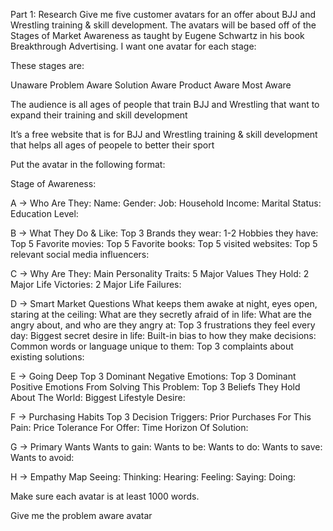 Part 1: Research
Give me five customer avatars for an offer about BJJ and Wrestling training & skill development. The avatars will be based off of the Stages of Market Awareness as taught by Eugene Schwartz in his book Breakthrough Advertising. I want one avatar for each stage:

These stages are:

Unaware
Problem Aware
Solution Aware
Product Aware
Most Aware

The audience is all ages of people that train BJJ and Wrestling that want to expand their training and skill development

It’s a free website that is for BJJ and Wrestling training & skill development that helps all ages of peopele to better their sport

Put the avatar in the following format:

Stage of Awareness:

A → Who Are They:
Name:
Gender:
Job:
Household Income:
Marital Status:
Education Level:

B → What They Do & Like:
Top 3 Brands they wear:
1-2 Hobbies they have:
Top 5 Favorite movies:
Top 5 Favorite books:
Top 5 visited websites:
Top 5 relevant social media influencers:

C → Why Are They:
Main Personality Traits:
5 Major Values They Hold:
2 Major Life Victories:
2 Major Life Failures: 

D → Smart Market Questions
What keeps them awake at night, eyes open, staring at the ceiling:
What are they secretly afraid of in life:
What are the angry about, and who are they angry at:
Top 3 frustrations they feel every day:
Biggest secret desire in life:
Built-in bias to how they make decisions:
Common words or language unique to them:
Top 3 complaints about existing solutions:

E → Going Deep
Top 3 Dominant Negative Emotions:
Top 3 Dominant Positive Emotions From Solving This Problem:
Top 3 Beliefs They Hold About The World:
Biggest Lifestyle Desire:

F → Purchasing Habits
Top 3 Decision Triggers:
Prior Purchases For This Pain:
Price Tolerance For Offer:
Time Horizon Of Solution:

G → Primary Wants
Wants to gain:
Wants to be:
Wants to do:
Wants to save:
Wants to avoid:

H → Empathy Map
Seeing:
Thinking:
Hearing:
Feeling:
Saying:
Doing:

Make sure each avatar is at least 1000 words.

Give me the problem aware avatar
